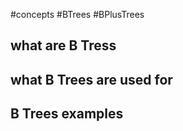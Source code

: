 #concepts #BTrees  #BPlusTrees
## what are B Tress
## what B Trees are used for

## B Trees examples
